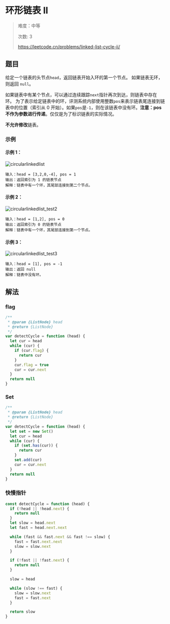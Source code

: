# 环形链表 II

> 难度：中等
>
> 次数: 3
>
> https://leetcode.cn/problems/linked-list-cycle-ii/

## 题目

给定一个链表的头节点`head`，返回链表开始入环的第一个节点。 如果链表无环，则返回 `null`。

如果链表中有某个节点，可以通过连续跟踪`next`指针再次到达，则链表中存在环。 为了表示给定链表中的环，评测系统内部使用整数`pos`来表示链表尾连接到链表中的位置（索引从 0 开始）。如果`pos`是`-1`，则在该链表中没有环。**注意：pos 不作为参数进行传递**。仅仅是为了标识链表的实际情况。

**不允许修改**链表。

### 示例

#### 示例 1：

![circularlinkedlist](https://assets.leetcode.com/uploads/2018/12/07/circularlinkedlist.png)

```
输入：head = [3,2,0,-4], pos = 1
输出：返回索引为 1 的链表节点
解释：链表中有一个环，其尾部连接到第二个节点。
```

#### 示例 2：

![circularlinkedlist_test2](https://assets.leetcode-cn.com/aliyun-lc-upload/uploads/2018/12/07/circularlinkedlist_test2.png)

```
输入：head = [1,2], pos = 0
输出：返回索引为 0 的链表节点
解释：链表中有一个环，其尾部连接到第一个节点。
```

#### 示例 3：

![circularlinkedlist_test3](https://assets.leetcode-cn.com/aliyun-lc-upload/uploads/2018/12/07/circularlinkedlist_test3.png)

```
输入：head = [1], pos = -1
输出：返回 null
解释：链表中没有环。
```

## 解法

### flag

```javascript
/**
 * @param {ListNode} head
 * @return {ListNode}
 */
var detectCycle = function (head) {
  let cur = head
  while (cur) {
    if (cur.flag) {
      return cur
    }
    cur.flag = true
    cur = cur.next
  }
  return null
}
```

### Set

```javascript
/**
 * @param {ListNode} head
 * @return {ListNode}
 */
var detectCycle = function (head) {
  let set = new Set()
  let cur = head
  while (cur) {
    if (set.has(cur)) {
      return cur
    }
    set.add(cur)
    cur = cur.next
  }
  return null
}
```

### 快慢指针

```javascript
const detectCycle = function (head) {
  if (!head || !head.next) {
    return null
  }
  let slow = head.next
  let fast = head.next.next

  while (fast && fast.next && fast !== slow) {
    fast = fast.next.next
    slow = slow.next
  }

  if (!fast || !fast.next) {
    return null
  }

  slow = head

  while (slow !== fast) {
    slow = slow.next
    fast = fast.next
  }

  return slow  
}
```
